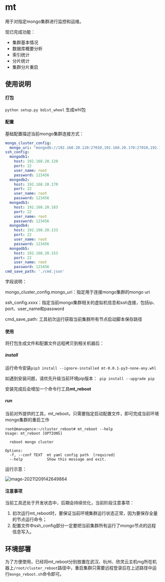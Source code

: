 # mt

用于对指定mongo集群进行监控和运维。

现已完成功能：

- 集群基本情况
- 数据库概要分析
- 索引统计
- 分片统计
- 集群分片重启

## 使用说明

#### 打包

`python setup.py bdist_wheel` 生成whl包

#### 配置

基础配置描述当前mongo集群连接方式：

```yaml
mongo_cluster_config:
  mongo_uri: "mongodb://192.168.20.120:27010,192.168.20.170:27010,192.168.20.183:27010"
ssh_config:
  mongodb1:
    host: 192.168.20.120
    port: 22
    user_name: root
    password: 123456
  mongodb2:
    host: 192.168.20.170
    port: 22
    user_name: root
    password: 123456
  mongodb3:
    host: 192.168.20.183
    port: 22
    user_name: root
    password: 123456
  mongodb4:
    host: 192.168.20.133
    port: 22
    user_name: root
    password: 123456
  mongodb5:
    host: 192.168.20.153
    port: 22
    user_name: root
    password: 123456
cmd_save_path: './cmd.json'
```

字段说明：

mongo_cluster_config.mongo_uri：指定用于连接mongo集群的mongo uri

ssh_config.xxxx：指定当前mongo集群相关的虚拟机信息和ssh连接，包括ip、port、user_name和password

cmd_save_path: 工具初次运行获取当前集群所有节点启动脚本保存路径

#### 使用

将打包生成文件和配置文件远程拷贝到相关机器后：

##### install

运行命令安装`pip3 install --ignore-installed mt-0.0.1-py3-none-any.whl`

如遇到安装问题，请优先升级当前环境pip版本：` pip install --upgrade pip`

安装完成后会增加一个命令行工具**mt_reboot**

##### run

当前对外提供的工具，mt_reboot，只需要指定启动配置文件，即可完成当前环境mongo集群的重启工作

```shell
root@manugence:~/cluster_reboot# mt_reboot --help
Usage: mt_reboot [OPTIONS]

  reboot mongo cluster

Options:
  -f, --conf TEXT  mt yaml config path  [required]
  --help           Show this message and exit.
```

运行示意：

![image-20211209142649864](http://gitlab.wh.zjrealtech.com//dev/pics/uploads/1709f72f65edd6d3469738a15f9a8922/image-20211209142649864.png)

#### 注意事项

当前工具还处于开发状态中，后期会持续优化，当前阶段注意事项：

1. 初次运行mt_reboot时，要保证当前环境集群运行状态正常，因为要保存全量的节点运行命令；
2. 配置文件中ssh_config部分一定要把当前集群所有运行了mongo节点的远程信息写入。



## 环境部署

为了方便使用，已经将mt_reboot分别放置在武汉、杭州、欣灵云主机mg所在机器上`/root/cluster_reboot`路径中，重启集群只需要远程登录后在上述路径中运行`mongo_reboot.sh`命令即可。